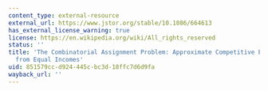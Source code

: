 ```yaml
---
content_type: external-resource
external_url: https://www.jstor.org/stable/10.1086/664613
has_external_license_warning: true
license: https://en.wikipedia.org/wiki/All_rights_reserved
status: ''
title: 'The Combinatorial Assignment Problem: Approximate Competitive Equilibrium
  from Equal Incomes'
uid: 851579cc-d924-445c-bc3d-18ffc7d6d9fa
wayback_url: ''
---
```

